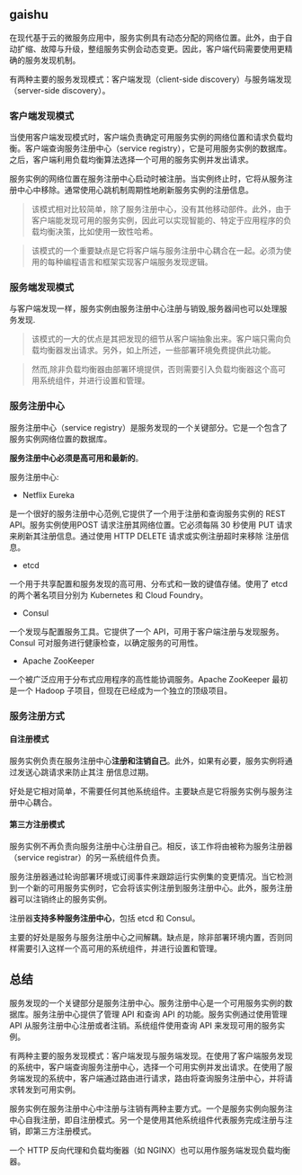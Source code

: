 ## gaishu

在现代基于云的微服务应用中，服务实例具有动态分配的网络位置。此外，由于自动扩缩、故障与升级，整组服务实例会动态变更。因此，客户端代码需要使用更精确的服务发现机制。

有两种主要的服务发现模式：客户端发现（client-side discovery）与服务端发现（server-side discovery）。

### 客户端发现模式

当使用客户端发现模式时，客户端负责确定可用服务实例的网络位置和请求负载均衡。客户端查询服务注册中心（service registry），它是可用服务实例的数据库。之后，客户端利用负载均衡算法选择一个可用的服务实例并发出请求。

服务实例的网络位置在服务注册中心启动时被注册。当实例终止时，它将从服务注册中心中移除。通常使用心跳机制周期性地刷新服务实例的注册信息。

>该模式相对比较简单，除了服务注册中心，没有其他移动部件。此外，由于客户端能发现可用的服务实例，因此可以实现智能的、特定于应用程序的负载均衡决策，比如使用一致性哈希。

>该模式的一个重要缺点是它将客户端与服务注册中心耦合在一起。必须为使用的每种编程语言和框架实现客户端服务发现逻辑。


### 服务端发现模式

与客户端发现一样，服务实例由服务注册中心注册与销毁,服务器间也可以处理服务发现.

>该模式的一大的优点是其把发现的细节从客户端抽象出来。客户端只需向负载均衡器发出请求。另外，如上所述，一些部署环境免费提供此功能。

>然而,除非负载均衡器由部署环境提供，否则需要引入负载均衡器这个高可用系统组件，并进行设置和管理。

### 服务注册中心

服务注册中心（service registry）是服务发现的一个关键部分。它是一个包含了服务实例网络位置的数据库。

**服务注册中心必须是高可用和最新的**。

服务注册中心:

* Netflix Eureka 

是一个很好的服务注册中心范例,它提供了一个用于注册和查询服务实例的 REST API。服务实例使用POST 请求注册其网络位置。它必须每隔 30 秒使用 PUT 请求来刷新其注册信息。通过使用 HTTP DELETE 请求或实例注册超时来移除
注册信息。

* etcd

一个用于共享配置和服务发现的高可用、分布式和一致的键值存储。使用了 etcd 的两个著名项目分别为 Kubernetes 和 Cloud Foundry。

* Consul
  
一个发现与配置服务工具。它提供了一个 API，可用于客户端注册与发现服务。Consul 可对服务进行健康检查，以确定服务的可用性。

* Apache ZooKeeper

一个被广泛应用于分布式应用程序的高性能协调服务。Apache ZooKeeper 最初是一个 Hadoop 子项目，但现在已经成为一个独立的顶级项目。

### 服务注册方式

#### 自注册模式

服务实例负责在服务注册中心**注册和注销自己**。此外，如果有必要，服务实例将通过发送心跳请求来防止其注
册信息过期。

好处是它相对简单，不需要任何其他系统组件。主要缺点是它将服务实例与服务注册中心耦合。

#### 第三方注册模式

服务实例不再负责向服务注册中心注册自己。相反，该工作将由被称为服务注册器（service registrar）的另一系统组件负责。

服务注册器通过轮询部署环境或订阅事件来跟踪运行实例集的变更情况。当它检测到一个新的可用服务实例时，它会将该实例注册到服务注册中心。此外，服务注册器可以注销终止的服务实例。

注册器**支持多种服务注册中心**，包括 etcd 和 Consul。

主要的好处是服务与服务注册中心之间解耦。缺点是，除非部署环境内置，否则同样需要引入这样一个高可用的系统组件，并进行设置和管理。

## 总结

服务发现的一个关键部分是服务注册中心。服务注册中心是一个可用服务实例的数据库。服务注册中心提供了管理 API 和查询 API 的功能。服务实例通过使用管理 API 从服务注册中心注册或者注销。系统组件使用查询 API 来发现可用的服务实例。

有两种主要的服务发现模式：客户端发现与服务端发现。在使用了客户端服务发现的系统中，客户端查询服务注册中心，选择一个可用实例并发出请求。在使用了服务端发现的系统中，客户端通过路由进行请求，路由将查询服务注册中心，并将请求转发到可用实例。

服务实例在服务注册中心中注册与注销有两种主要方式。一个是服务实例向服务注中心自我注册，即自注册模式。另一个是使用其他系统组件代表服务完成注册与注销，即第三方注册模式。

一个 HTTP 反向代理和负载均衡器（如 NGINX）也可以用作服务端发现负载均衡器。

